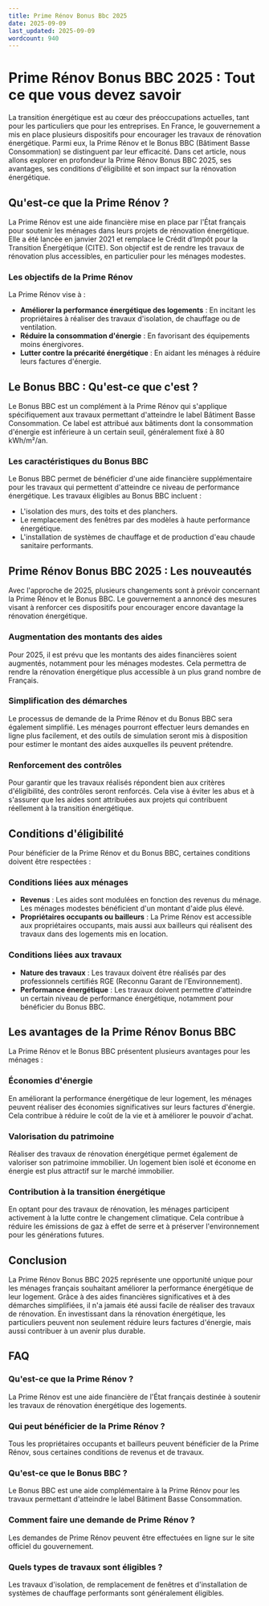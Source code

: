 ```yaml
---
title: Prime Rénov Bonus Bbc 2025
date: 2025-09-09
last_updated: 2025-09-09
wordcount: 940
---
```


# Prime Rénov Bonus BBC 2025 : Tout ce que vous devez savoir

La transition énergétique est au cœur des préoccupations actuelles, tant pour les particuliers que pour les entreprises. En France, le gouvernement a mis en place plusieurs dispositifs pour encourager les travaux de rénovation énergétique. Parmi eux, la Prime Rénov et le Bonus BBC (Bâtiment Basse Consommation) se distinguent par leur efficacité. Dans cet article, nous allons explorer en profondeur la Prime Rénov Bonus BBC 2025, ses avantages, ses conditions d'éligibilité et son impact sur la rénovation énergétique.

## Qu'est-ce que la Prime Rénov ?

La Prime Rénov est une aide financière mise en place par l'État français pour soutenir les ménages dans leurs projets de rénovation énergétique. Elle a été lancée en janvier 2021 et remplace le Crédit d'Impôt pour la Transition Énergétique (CITE). Son objectif est de rendre les travaux de rénovation plus accessibles, en particulier pour les ménages modestes.

### Les objectifs de la Prime Rénov

La Prime Rénov vise à :

- **Améliorer la performance énergétique des logements** : En incitant les propriétaires à réaliser des travaux d'isolation, de chauffage ou de ventilation.
- **Réduire la consommation d'énergie** : En favorisant des équipements moins énergivores.
- **Lutter contre la précarité énergétique** : En aidant les ménages à réduire leurs factures d'énergie.

## Le Bonus BBC : Qu'est-ce que c'est ?

Le Bonus BBC est un complément à la Prime Rénov qui s'applique spécifiquement aux travaux permettant d'atteindre le label Bâtiment Basse Consommation. Ce label est attribué aux bâtiments dont la consommation d'énergie est inférieure à un certain seuil, généralement fixé à 80 kWh/m²/an.

### Les caractéristiques du Bonus BBC

Le Bonus BBC permet de bénéficier d'une aide financière supplémentaire pour les travaux qui permettent d'atteindre ce niveau de performance énergétique. Les travaux éligibles au Bonus BBC incluent :

- L'isolation des murs, des toits et des planchers.
- Le remplacement des fenêtres par des modèles à haute performance énergétique.
- L'installation de systèmes de chauffage et de production d'eau chaude sanitaire performants.

## Prime Rénov Bonus BBC 2025 : Les nouveautés

Avec l'approche de 2025, plusieurs changements sont à prévoir concernant la Prime Rénov et le Bonus BBC. Le gouvernement a annoncé des mesures visant à renforcer ces dispositifs pour encourager encore davantage la rénovation énergétique.

### Augmentation des montants des aides

Pour 2025, il est prévu que les montants des aides financières soient augmentés, notamment pour les ménages modestes. Cela permettra de rendre la rénovation énergétique plus accessible à un plus grand nombre de Français.

### Simplification des démarches

Le processus de demande de la Prime Rénov et du Bonus BBC sera également simplifié. Les ménages pourront effectuer leurs demandes en ligne plus facilement, et des outils de simulation seront mis à disposition pour estimer le montant des aides auxquelles ils peuvent prétendre.

### Renforcement des contrôles

Pour garantir que les travaux réalisés répondent bien aux critères d'éligibilité, des contrôles seront renforcés. Cela vise à éviter les abus et à s'assurer que les aides sont attribuées aux projets qui contribuent réellement à la transition énergétique.

## Conditions d'éligibilité

Pour bénéficier de la Prime Rénov et du Bonus BBC, certaines conditions doivent être respectées :

### Conditions liées aux ménages

- **Revenus** : Les aides sont modulées en fonction des revenus du ménage. Les ménages modestes bénéficient d'un montant d'aide plus élevé.
- **Propriétaires occupants ou bailleurs** : La Prime Rénov est accessible aux propriétaires occupants, mais aussi aux bailleurs qui réalisent des travaux dans des logements mis en location.

### Conditions liées aux travaux

- **Nature des travaux** : Les travaux doivent être réalisés par des professionnels certifiés RGE (Reconnu Garant de l’Environnement).
- **Performance énergétique** : Les travaux doivent permettre d'atteindre un certain niveau de performance énergétique, notamment pour bénéficier du Bonus BBC.

## Les avantages de la Prime Rénov Bonus BBC

La Prime Rénov et le Bonus BBC présentent plusieurs avantages pour les ménages :

### Économies d'énergie

En améliorant la performance énergétique de leur logement, les ménages peuvent réaliser des économies significatives sur leurs factures d'énergie. Cela contribue à réduire le coût de la vie et à améliorer le pouvoir d'achat.

### Valorisation du patrimoine

Réaliser des travaux de rénovation énergétique permet également de valoriser son patrimoine immobilier. Un logement bien isolé et économe en énergie est plus attractif sur le marché immobilier.

### Contribution à la transition énergétique

En optant pour des travaux de rénovation, les ménages participent activement à la lutte contre le changement climatique. Cela contribue à réduire les émissions de gaz à effet de serre et à préserver l'environnement pour les générations futures.

## Conclusion

La Prime Rénov Bonus BBC 2025 représente une opportunité unique pour les ménages français souhaitant améliorer la performance énergétique de leur logement. Grâce à des aides financières significatives et à des démarches simplifiées, il n'a jamais été aussi facile de réaliser des travaux de rénovation. En investissant dans la rénovation énergétique, les particuliers peuvent non seulement réduire leurs factures d'énergie, mais aussi contribuer à un avenir plus durable.

## FAQ

### Qu'est-ce que la Prime Rénov ?

La Prime Rénov est une aide financière de l'État français destinée à soutenir les travaux de rénovation énergétique des logements.

### Qui peut bénéficier de la Prime Rénov ?

Tous les propriétaires occupants et bailleurs peuvent bénéficier de la Prime Rénov, sous certaines conditions de revenus et de travaux.

### Qu'est-ce que le Bonus BBC ?

Le Bonus BBC est une aide complémentaire à la Prime Rénov pour les travaux permettant d'atteindre le label Bâtiment Basse Consommation.

### Comment faire une demande de Prime Rénov ?

Les demandes de Prime Rénov peuvent être effectuées en ligne sur le site officiel du gouvernement.

### Quels types de travaux sont éligibles ?

Les travaux d'isolation, de remplacement de fenêtres et d'installation de systèmes de chauffage performants sont généralement éligibles.